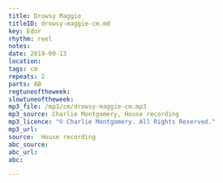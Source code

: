 ```yaml
---
title: Drowsy Maggie
titleID: drowsy-maggie-cm.md
key: Edor
rhythm: reel
notes:
date: 2019-09-13
location:
tags: cm
repeats: 2
parts: AB
regtuneoftheweek:
slowtuneoftheweek:
mp3_file: /mp3/cm/drowsy-maggie-cm.mp3
mp3_source: Charlie Montgomery, House recording
mp3_licence: "© Charlie Montgomery. All Rights Reserved."
mp3_url:
source:  House recording
abc_source:
abc_url:
abc:

---
```

